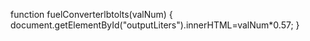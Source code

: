 function fuelConverterlbtolts(valNum)
{
  document.getElementById("outputLiters").innerHTML=valNum*0.57;
}
